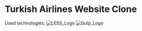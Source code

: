 # Turkish Airlines Website Clone
Used technologies;
![LESS_Logo](https://upload.wikimedia.org/wikipedia/commons/thumb/8/81/LESS_Logo.svg/1280px-LESS_Logo.svg.png)
![Gulp_Logo](https://upload.wikimedia.org/wikipedia/commons/thumb/7/72/Gulp.js_Logo.svg/1200px-Gulp.js_Logo.svg.png)


